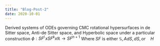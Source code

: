 ```yaml
---
title: "Blog-Post-2"
date: 2020-10-01
---
```


Derived systems of ODEs governing CMC rotational hypersurfaces in de Sitter space, Anti-de Sitter space, and Hyperbolic space under a particular construction $\phi: SF^l \, x SF^k  x  \mathbb{R}\to SF^{n+1}$
Where $SF$ is either $\mathbb{S}, AdS, dS, or \quad H$

